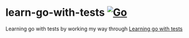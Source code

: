 # learn-go-with-tests [![Go](https://github.com/alexander-jeff/learn-go-with-tests/actions/workflows/go.yml/badge.svg)](https://github.com/alexander-jeff/learn-go-with-tests/actions/workflows/go.yml)

Learning go with tests by working my way through [Learning go with tests](https://quii.gitbook.io/learn-go-with-tests/)
